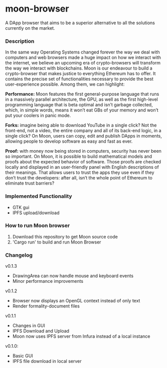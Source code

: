 # moon-browser
A DApp browser that aims to be a superior alternative to all the solutions currently on the market.

### Description
In the same way Operating Systems changed forever the way we deal with computers and web browsers made a huge impact on how we interact with the internet, we believe an upcoming era of crypto-browsers will transform the way we interact with blockchains. Moon is our endeavour to build a crypto-browser that makes justice to everything Ethereum has to offer. It contains the precise set of functionalities necessary to provide the best user-experience possible. Among them, we can highlight:

**Performance:** Moon features the first general-purpose language that runs in a massively parallel architecture, the GPU, as well as the first high-level programming language that is beta optimal and isn’t garbage collected, which, in simple words, means it won’t eat GBs of your memory and won’t put your coolers in panic mode.

**Forks:** imagine being able to download YouTube in a single click? Not the front-end, not a video, the entire company and all of its back-end logic, in a single click? On Moon, users can copy, edit and publish DApps in moments, allowing people to develop software as easy and fast as ever.

**Proof:** with money now being stored in computers, security has never been so important. On Moon, it is possible to build mathematical models and proofs about the expected behavior of software. Those proofs are checked locally and displayed in an user-friendly panel with English descriptions of their meanings. That allows users to trust the apps they use even if they don’t trust the developers: after all, isn’t the whole point of Ethereum to eliminate trust barriers?

### Implemented Functionality

  * GTK gui
  * IPFS upload/download

### How to run Moon browser
1. Download this repository to get Moon source code
2. 'Cargo run' to build and run Moon Browser

### Changelog
v0.1.3
   * DrawingArea can now handle mouse and keyboard events
   * Minor performance improvements

v0.1.2
   * Browser now displays an OpenGL context instead of only text
   * Render formality-document files

v0.1.1
   * Changes in GUI
   * IPFS Download and Upload
   * Moon now uses IPFS server from Infura instead of a local instance

v0.1.0:
   * Basic GUI
   * IPFS file download in local server
